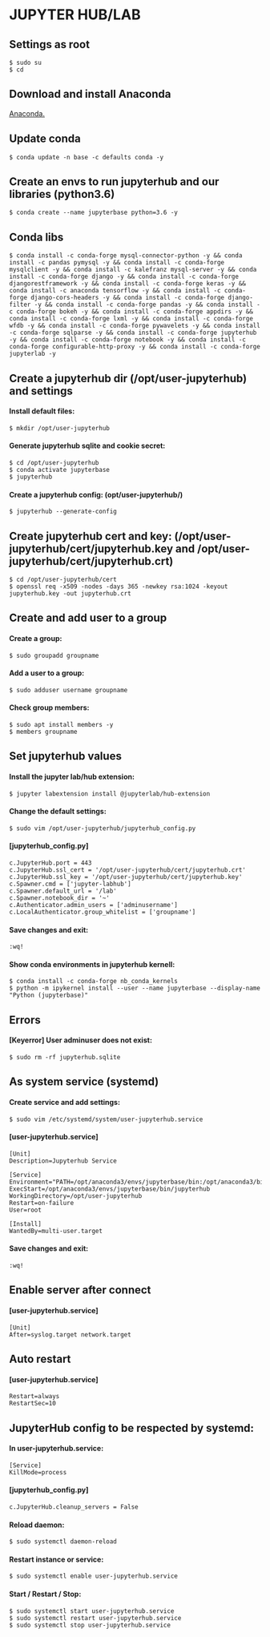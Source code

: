 <div>

<h1>JUPYTER HUB/LAB</h1>
<h2>Settings as root</h2>

`$ sudo su`<br>
`$ cd`

<h2>Download and install Anaconda</h2>

[Anaconda.](https://github.com/Nouvellie/ubuntu/blob/ubuntu/contents/anaconda.md)

<h2>Update conda</h2>

`$ conda update -n base -c defaults conda -y`

<h2>Create an envs to run jupyterhub and our libraries (python3.6)</h2>

`$ conda create --name jupyterbase python=3.6 -y`

<h2>Conda libs</h2>

```
$ conda install -c conda-forge mysql-connector-python -y && conda install -c pandas pymysql -y && conda install -c conda-forge mysqlclient -y && conda install -c kalefranz mysql-server -y && conda install -c conda-forge django -y && conda install -c conda-forge djangorestframework -y && conda install -c conda-forge keras -y && conda install -c anaconda tensorflow -y && conda install -c conda-forge django-cors-headers -y && conda install -c conda-forge django-filter -y && conda install -c conda-forge pandas -y && conda install -c conda-forge bokeh -y && conda install -c conda-forge appdirs -y && conda install -c conda-forge lxml -y && conda install -c conda-forge wfdb -y && conda install -c conda-forge pywavelets -y && conda install -c conda-forge sqlparse -y && conda install -c conda-forge jupyterhub -y && conda install -c conda-forge notebook -y && conda install -c conda-forge configurable-http-proxy -y && conda install -c conda-forge jupyterlab -y
```

<h2>Create a jupyterhub dir (/opt/user-jupyterhub) and settings</h2>
<h4>Install default files:</h4>

`$ mkdir /opt/user-jupyterhub`

<h4>Generate jupyterhub sqlite and cookie secret:</h4>

`$ cd /opt/user-jupyterhub`<br>
`$ conda activate jupyterbase`<br>
`$ jupyterhub`

<h4>Create a jupyterhub config: (opt/user-jupyterhub/)</h4>

`$ jupyterhub --generate-config`

<h2>Create jupyterhub cert and key: (/opt/user-jupyterhub/cert/jupyterhub.key and /opt/user-jupyterhub/cert/jupyterhub.crt)</h2>

`$ cd /opt/user-jupyterhub/cert`<br>
`$ openssl req -x509 -nodes -days 365 -newkey rsa:1024 -keyout jupyterhub.key -out jupyterhub.crt`

<h2>Create and add user to a group</h2>
<h4>Create a group:</h4>

`$ sudo groupadd groupname`

<h4>Add a user to a group:</h4>

`$ sudo adduser username groupname`

<h4>Check group members:</h4>

`$ sudo apt install members -y`<br>
`$ members groupname`

<h2>Set jupyterhub values</h2>
<h4>Install the jupyter lab/hub extension:</h4>

`$ jupyter labextension install @jupyterlab/hub-extension`

<h4>Change the default settings:</h4>

`$ sudo vim /opt/user-jupyterhub/jupyterhub_config.py`<br>

<h4>[jupyterhub_config.py]</h4>

```
c.JupyterHub.port = 443
c.JupyterHub.ssl_cert = '/opt/user-jupyterhub/cert/jupyterhub.crt'
c.JupyterHub.ssl_key = '/opt/user-jupyterhub/cert/jupyterhub.key'
c.Spawner.cmd = ['jupyter-labhub']
c.Spawner.default_url = '/lab'
c.Spawner.notebook_dir = '~'
c.Authenticator.admin_users = ['adminusername']
c.LocalAuthenticator.group_whitelist = ['groupname']
```

<h4>Save changes and exit:</h4>

`:wq!`

<h4>Show conda environments in jupyterhub kernell:</h4>

`$ conda install -c conda-forge nb_conda_kernels`<br>
`$ python -m ipykernel install --user --name jupyterbase --display-name "Python (jupyterbase)"`

<h2>Errors</h2>
<h4>[Keyerror] User adminuser does not exist:</h4>

`$ sudo rm -rf jupyterhub.sqlite`

<h2>As system service (systemd)</h2>
<h4>Create service and add settings:</h4>

`$ sudo vim /etc/systemd/system/user-jupyterhub.service`<br>

<h4>[user-jupyterhub.service]</h4>

```
[Unit]
Description=Jupyterhub Service

[Service]
Environment="PATH=/opt/anaconda3/envs/jupyterbase/bin:/opt/anaconda3/bin:/opt/anaconda3/bin:/usr/local/sbin:/usr/local/bin:/usr/sbin:/usr/bin:/sbin:/bin:/usr/games:/usr/local/games"
ExecStart=/opt/anaconda3/envs/jupyterbase/bin/jupyterhub
WorkingDirectory=/opt/user-jupyterhub
Restart=on-failure
User=root

[Install]
WantedBy=multi-user.target
```

<h4>Save changes and exit:</h4>

`:wq!`

<h2>Enable server after connect</h2>
<h4>[user-jupyterhub.service]</h4>

```
[Unit]
After=syslog.target network.target
```

<h2>Auto restart</h2>
<h4>[user-jupyterhub.service]</h4>

```
Restart=always
RestartSec=10
```

<h2>JupyterHub config to be respected by systemd:</h2>
<h4>In user-jupyterhub.service:</h4>

`[Service]`<br>
`KillMode=process`

<h4>[jupyterhub_config.py]</h4>

`c.JupyterHub.cleanup_servers = False `

<h4>Reload daemon:</h4>

`$ sudo systemctl daemon-reload`

<h4>Restart instance or service:</h4>

`$ sudo systemctl enable user-jupyterhub.service`

<h4>Start / Restart / Stop:</h4>

`$ sudo systemctl start user-jupyterhub.service`<br>
`$ sudo systemctl restart user-jupyterhub.service`<br>
`$ sudo systemctl stop user-jupyterhub.service`

</div>